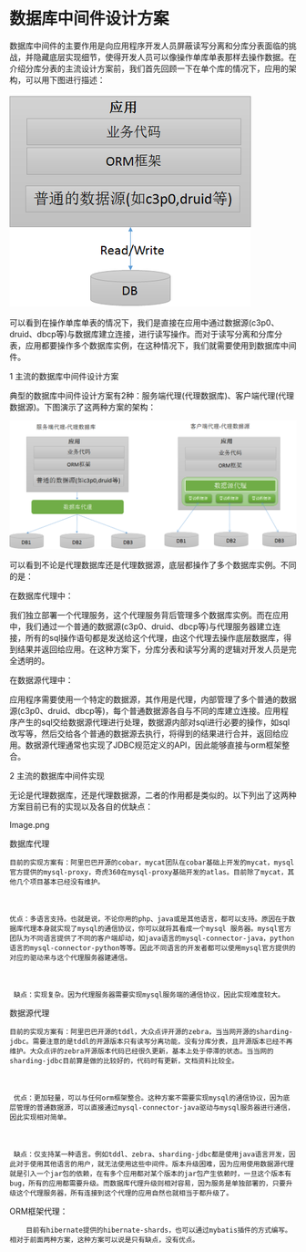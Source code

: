 # 数据库中间件设计方案

数据库中间件的主要作用是向应用程序开发人员屏蔽读写分离和分库分表面临的挑战，并隐藏底层实现细节，使得开发人员可以像操作单库单表那样去操作数据。在介绍分库分表的主流设计方案前，我们首先回顾一下在单个库的情况下，应用的架构，可以用下图进行描述：

![](/orm.png)

可以看到在操作单库单表的情况下，我们是直接在应用中通过数据源\(c3p0、druid、dbcp等\)与数据库建立连接，进行读写操作。而对于读写分离和分库分表，应用都要操作多个数据库实例，在这种情况下，我们就需要使用到数据库中间件。

1 主流的数据库中间件设计方案

典型的数据库中间件设计方案有2种：服务端代理\(代理数据库\)、客户端代理\(代理数据源\)。下图演示了这两种方案的架构：

![](/proxy.png)

可以看到不论是代理数据库还是代理数据源，底层都操作了多个数据库实例。不同的是：

在数据库代理中：

我们独立部署一个代理服务，这个代理服务背后管理多个数据库实例。而在应用中，我们通过一个普通的数据源\(c3p0、druid、dbcp等\)与代理服务器建立连接，所有的sql操作语句都是发送给这个代理，由这个代理去操作底层数据库，得到结果并返回给应用。在这种方案下，分库分表和读写分离的逻辑对开发人员是完全透明的。

在数据源代理中：

应用程序需要使用一个特定的数据源，其作用是代理，内部管理了多个普通的数据源\(c3p0、druid、dbcp等\)，每个普通数据源各自与不同的库建立连接。应用程序产生的sql交给数据源代理进行处理，数据源内部对sql进行必要的操作，如sql改写等，然后交给各个普通的数据源去执行，将得到的结果进行合并，返回给应用。数据源代理通常也实现了JDBC规范定义的API，因此能够直接与orm框架整合。

2 主流的数据库中间件实现

无论是代理数据库，还是代理数据源，二者的作用都是类似的。以下列出了这两种方案目前已有的实现以及各自的优缺点：

Image.png

数据库代理

```
目前的实现方案有：阿里巴巴开源的cobar，mycat团队在cobar基础上开发的mycat，mysql官方提供的mysql-proxy，奇虎360在mysql-proxy基础开发的atlas。目前除了mycat，其他几个项目基本已经没有维护。



优点：多语言支持。也就是说，不论你用的php、java或是其他语言，都可以支持。原因在于数据库代理本身就实现了mysql的通信协议，你可以就将其看成一个mysql 服务器。mysql官方团队为不同语言提供了不同的客户端却动，如java语言的mysql-connector-java，python语言的mysql-connector-python等等。因此不同语言的开发者都可以使用mysql官方提供的对应的驱动来与这个代理服务器建通信。



 缺点：实现复杂。因为代理服务器需要实现mysql服务端的通信协议，因此实现难度较大。
```

数据源代理

```
目前的实现方案有：阿里巴巴开源的tddl，大众点评开源的zebra，当当网开源的sharding-jdbc。需要注意的是tddl的开源版本只有读写分离功能，没有分库分表，且开源版本已经不再维护。大众点评的zebra开源版本代码已经很久更新，基本上处于停滞的状态。当当网的sharding-jdbc目前算是做的比较好的，代码时有更新，文档资料比较全。



 优点：更加轻量，可以与任何orm框架整合。这种方案不需要实现mysql的通信协议，因为底层管理的普通数据源，可以直接通过mysql-connector-java驱动与mysql服务器进行通信，因此实现相对简单。



 缺点：仅支持某一种语言。例如tddl、zebra、sharding-jdbc都是使用java语言开发，因此对于使用其他语言的用户，就无法使用这些中间件。版本升级困难，因为应用使用数据源代理就是引入一个jar包的依赖，在有多个应用都对某个版本的jar包产生依赖时，一旦这个版本有bug，所有的应用都需要升级。而数据库代理升级则相对容易，因为服务是单独部署的，只要升级这个代理服务器，所有连接到这个代理的应用自然也就相当于都升级了。
```

ORM框架代理：

```
    目前有hibernate提供的hibernate-shards，也可以通过mybatis插件的方式编写。相对于前面两种方案，这种方案可以说是只有缺点，没有优点。
```



